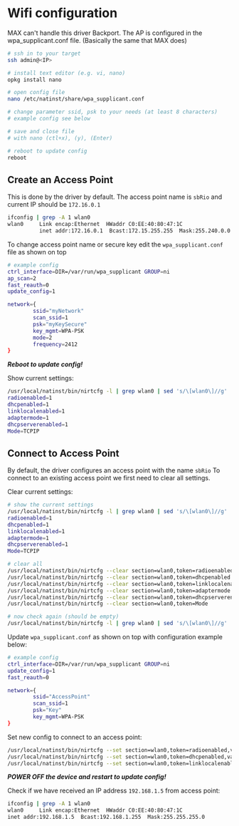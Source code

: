 # Wifi configuration

MAX can't handle this driver Backport. The AP is configured in the wpa_supplicant.conf file. (Basically the same that MAX does)

```bash
# ssh in to your target
ssh admin@<IP>

# install text editor (e.g. vi, nano)
opkg install nano

# open config file
nano /etc/natinst/share/wpa_supplicant.conf

# change parameter ssid, psk to your needs (at least 8 characters)
# example config see below

# save and close file
# with nano (ctl+x), (y), (Enter)

# reboot to update config
reboot
```

## Create an Access Point
This is done by the driver by default. The access point name is `sbRio` and current IP should be `172.16.0.1`
```bash
ifconfig | grep -A 1 wlan0 
wlan0     Link encap:Ethernet  HWaddr C0:EE:40:80:47:1C  
          inet addr:172.16.0.1  Bcast:172.15.255.255  Mask:255.240.0.0
```

To change access point name or secure key edit the `wpa_supplicant.conf` file as shown on top
```bash
# example config
ctrl_interface=DIR=/var/run/wpa_supplicant GROUP=ni
ap_scan=2
fast_reauth=0
update_config=1

network={
        ssid="myNetwork"
        scan_ssid=1
        psk="myKeySecure"
        key_mgmt=WPA-PSK
        mode=2
        frequency=2412
}
```
***Reboot to update config!***

Show current settings:
```bash
/usr/local/natinst/bin/nirtcfg -l | grep wlan0 | sed 's/\[wlan0\]//g'
radioenabled=1
dhcpenabled=1
linklocalenabled=1
adaptermode=1
dhcpserverenabled=1
Mode=TCPIP
```


## Connect to Access Point
By default, the driver configures an access point with the name `sbRio` To connect to an existing access point we first need to clear all settings.

Clear current settings:
```bash
# show the current settings
/usr/local/natinst/bin/nirtcfg -l | grep wlan0 | sed 's/\[wlan0\]//g'
radioenabled=1
dhcpenabled=1
linklocalenabled=1
adaptermode=1
dhcpserverenabled=1
Mode=TCPIP

# clear all
/usr/local/natinst/bin/nirtcfg --clear section=wlan0,token=radioenabled
/usr/local/natinst/bin/nirtcfg --clear section=wlan0,token=dhcpenabled
/usr/local/natinst/bin/nirtcfg --clear section=wlan0,token=linklocalenabled
/usr/local/natinst/bin/nirtcfg --clear section=wlan0,token=adaptermode
/usr/local/natinst/bin/nirtcfg --clear section=wlan0,token=dhcpserverenabled
/usr/local/natinst/bin/nirtcfg --clear section=wlan0,token=Mode

# now check again (should be empty)
/usr/local/natinst/bin/nirtcfg -l | grep wlan0 | sed 's/\[wlan0\]//g'
```

Update `wpa_supplicant.conf` as shown on top with configuration example below:
```bash
# example config
ctrl_interface=DIR=/var/run/wpa_supplicant GROUP=ni
update_config=1
fast_reauth=0

network={
        ssid="AccessPoint"
        scan_ssid=1
        psk="Key"
        key_mgmt=WPA-PSK
}
```

Set new config to connect to an access point:
```bash
/usr/local/natinst/bin/nirtcfg --set section=wlan0,token=radioenabled,value=1
/usr/local/natinst/bin/nirtcfg --set section=wlan0,token=dhcpenabled,value=1
/usr/local/natinst/bin/nirtcfg --set section=wlan0,token=linklocalenabled,value=1
```

***POWER OFF the device and restart to update config!***

Check if we have received an IP address `192.168.1.5` from access point:
```bash
ifconfig | grep -A 1 wlan0
wlan0     Link encap:Ethernet  HWaddr C0:EE:40:80:47:1C  
inet addr:192.168.1.5  Bcast:192.168.1.255  Mask:255.255.255.0
```
